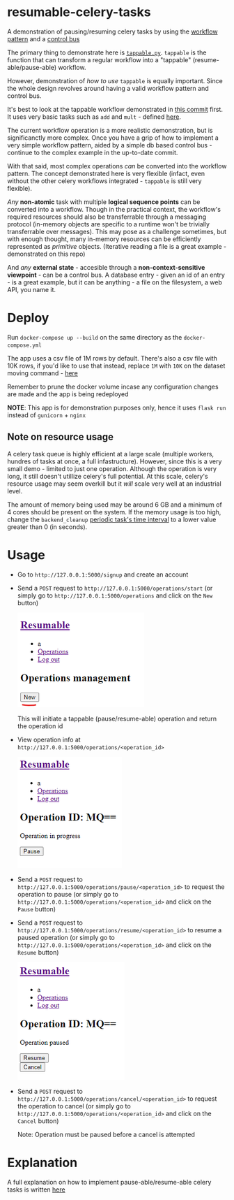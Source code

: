 # resumable-celery-tasks
A demonstration of pausing/resuming celery tasks by using the [workflow pattern](https://en.wikipedia.org/wiki/Workflow_pattern) and a [control bus](https://www.enterpriseintegrationpatterns.com/patterns/messaging/ControlBus.html)

The primary thing to demonstrate here is [`tappable.py`](./app/tappable.py). `tappable` is the function that can transform a regular workflow into a "tappable" (resume-able/pause-able) workflow.

However, demonstration of *how to use* `tappable` is equally important. Since the whole design revolves around having a valid workflow pattern and control bus.

It's best to look at the tappable workflow demonstrated in [this commit](https://github.com/TotallyNotChase/resumable-celery-tasks/tree/40099acfa31a6b131da14eba6b95d090e4f06cc5/app/operations.py) first. It uses very basic tasks such as `add` and `mult` - defined [here](https://github.com/TotallyNotChase/resumable-celery-tasks/tree/40099acfa31a6b131da14eba6b95d090e4f06cc5/app/tasks.py).

The current workflow operation is a more realistic demonstration, but is significanctly more complex. Once you have a grip of how to implement a very simple workflow pattern, aided by a simple db based control bus - continue to the complex example in the up-to-date commit.

With that said, most complex operations *can* be converted into the workflow pattern. The concept demonstrated here is very flexible (infact, even without the other celery workflows integrated - `tappable` is still very flexible).

*Any* **non-atomic** task with multiple **logical sequence points** can be converted into a workflow. Though in the practical context, the workflow's required resources should also be transferrable through a messaging protocol (in-memory objects are specific to a runtime won't be trivially transferrable over messages). This may pose as a challenge sometimes, but with enough thought, many in-memory resources can be efficiently represented as *primitive* objects. (Iterative reading a file is a great example - demonstrated on this repo)

And *any* **external state** - accesible through a **non-context-sensitive viewpoint** - can be a control bus. A database entry - given an id of an entry - is a great example, but it can be anything - a file on the filesystem, a web API, you name it.

# Deploy
Run `docker-compose up --build` on the same directory as the `docker-compose.yml`

The app uses a csv file of 1M rows by default. There's also a csv file with 10K rows, if you'd like to use that instead, replace `1M` with `10K` on the dataset moving command - [here](https://github.com/TotallyNotChase/resumable-celery-tasks/blob/master/Dockerfile#L19)

Remember to prune the docker volume incase any configuration changes are made and the app is being redeployed

**NOTE**: This app is for demonstration purposes only, hence it uses `flask run` instead of `gunicorn` + `nginx`

## Note on resource usage
A celery task queue is highly efficient at a large scale (multiple workers, hundres of tasks at once, a full infastructure). However, since this is a very small demo - limited to just one operation. Although the operation is very long, it still doesn't utillize celery's full potential. At this scale, celery's resource usage may seem overkill but it *will* scale very well at an industrial level.

The amount of memory being used may be around 6 GB and a minimum of 4 cores should be present on the system. If the memory usage is too high, change the `backend_cleanup` [periodic task's time interval](https://github.com/TotallyNotChase/resumable-celery-tasks/blob/master/app/config.py#L11) to a lower value greater than 0 (in seconds).

# Usage
* Go to `http://127.0.0.1:5000/signup` and create an account
* Send a `POST` request to `http://127.0.0.1:5000/operations/start` (or simply go to `http://127.0.0.1:5000/operations` and click on the `New` button)
  
  ![operations_start](./images/operations_start.png)

  This will initiate a tappable (pause/resume-able) operation and return the operation id
* View operation info at `http://127.0.0.1:5000/operations/<operation_id>`
  
  ![operation_info](./images/operation_info.png)

* Send a `POST` request to `http://127.0.0.1:5000/operations/pause/<operation_id>` to request the operation to pause (or simply go to `http://127.0.0.1:5000/operations/<operation_id>` and click on the `Pause` button)
* Send a `POST` request to `http://127.0.0.1:5000/operations/resume/<operation_id>` to resume a paused operation (or simply go to `http://127.0.0.1:5000/operations/<operation_id>` and click on the `Resume` button)

  ![operation_paused](./images/operation_paused.png)

* Send a `POST` request to `http://127.0.0.1:5000/operations/cancel/<operation_id>` to request the operation to cancel (or simply go to `http://127.0.0.1:5000/operations/<operation_id>` and click on the `Cancel` button)

  Note: Operation must be paused before a cancel is attempted

# Explanation
A full explanation on how to implement pause-able/resume-able celery tasks is written [here](./Explanation.md)
